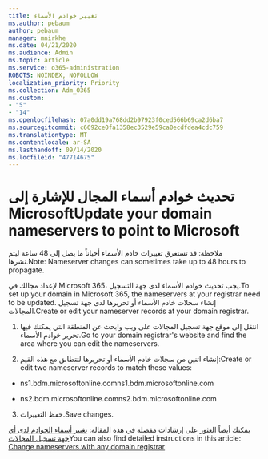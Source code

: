 ```yaml
---
title: تغيير خوادم الأسماء
ms.author: pebaum
author: pebaum
manager: mnirkhe
ms.date: 04/21/2020
ms.audience: Admin
ms.topic: article
ms.service: o365-administration
ROBOTS: NOINDEX, NOFOLLOW
localization_priority: Priority
ms.collection: Adm_O365
ms.custom:
- "5"
- "14"
ms.openlocfilehash: 07a0dd19a768dd2b97923f0ced566b69ca2d6ba7
ms.sourcegitcommit: c6692ce0fa1358ec3529e59ca0ecdfdea4cdc759
ms.translationtype: MT
ms.contentlocale: ar-SA
ms.lasthandoff: 09/14/2020
ms.locfileid: "47714675"
---
```

# <a name="update-your-domain-nameservers-to-point-to-microsoft"></a><span data-ttu-id="b8b89-102">تحديث خوادم أسماء المجال للإشارة إلى Microsoft</span><span class="sxs-lookup"><span data-stu-id="b8b89-102">Update your domain nameservers to point to Microsoft</span></span>

<span data-ttu-id="b8b89-103">ملاحظة: قد تستغرق تغييرات خادم الأسماء أحياناً ما يصل إلى 48 ساعة ليتم نشرها.</span><span class="sxs-lookup"><span data-stu-id="b8b89-103">Note: Nameserver changes can sometimes take up to 48 hours to propagate.</span></span>
  
<span data-ttu-id="b8b89-104">لإعداد مجالك في Microsoft 365، يجب تحديث خوادم الأسماء لدى جهة التسجيل.</span><span class="sxs-lookup"><span data-stu-id="b8b89-104">To set up your domain in Microsoft 365, the nameservers at your registrar need to be updated.</span></span> <span data-ttu-id="b8b89-105">إنشاء سجلات خادم الأسماء أو تحريرها لدى جهة تسجيل المجالات.</span><span class="sxs-lookup"><span data-stu-id="b8b89-105">Create or edit your nameserver records at your domain registrar.</span></span>
  
1. <span data-ttu-id="b8b89-106">انتقل إلى موقع جهة تسجيل المجالات على ويب وابحث عن المنطقة التي يمكنك فيها تحرير خوادم الأسماء.</span><span class="sxs-lookup"><span data-stu-id="b8b89-106">Go to your domain registrar's website and find the area where you can edit the nameservers.</span></span>
  
2. <span data-ttu-id="b8b89-107">إنشاء اثنين من سجلات خادم الأسماء أو تحريرها لتتطابق مع هذه القيم:</span><span class="sxs-lookup"><span data-stu-id="b8b89-107">Create or edit two nameserver records to match these values:</span></span>

  - <span data-ttu-id="b8b89-108">ns1.bdm.microsoftonline.com</span><span class="sxs-lookup"><span data-stu-id="b8b89-108">ns1.bdm.microsoftonline.com</span></span>

  - <span data-ttu-id="b8b89-109">ns2.bdm.microsoftonline.com</span><span class="sxs-lookup"><span data-stu-id="b8b89-109">ns2.bdm.microsoftonline.com</span></span>

3. <span data-ttu-id="b8b89-110">حفظ التغييرات.</span><span class="sxs-lookup"><span data-stu-id="b8b89-110">Save changes.</span></span>

<span data-ttu-id="b8b89-111">يمكنك أيضاً العثور على إرشادات مفصلة في هذه المقالة: [تغيير أسماء الخوادم لدى أي جهة تسجيل المجالات](https://docs.microsoft.com/microsoft-365/admin/get-help-with-domains/change-nameservers-at-any-domain-registrar)</span><span class="sxs-lookup"><span data-stu-id="b8b89-111">You can also find detailed instructions in this article: [Change nameservers with any domain registrar](https://docs.microsoft.com/microsoft-365/admin/get-help-with-domains/change-nameservers-at-any-domain-registrar)</span></span>
  